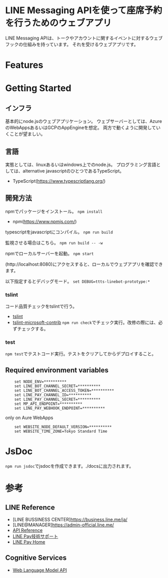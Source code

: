 # LINE Messaging APIを使って座席予約を行うためのウェブアプリ

LINE Messaging APIは、トークやアカウントに関するイベントに対するウェブフックの仕組みを持っています。
それを受けるウェブアプリです。


# Features

# Getting Started

## インフラ
基本的にnode.jsのウェブアプリケーション。
ウェブサーバーとしては、AzureのWebAppsあるいはGCPのAppEngineを想定。
両方で動くように開発していくことが望ましい。

## 言語
実態としては、linuxあるいはwindows上でのnode.js。
プログラミング言語としては、alternative javascriptのひとつであるTypeScript。

* TypeScript(https://www.typescriptlang.org/)

## 開発方法
npmでパッケージをインストール。
`npm install`

* npm(https://www.npmjs.com/)

typescriptをjavascriptにコンパイル。
`npm run build`


監視させる場合はこちら。
`npm run build -- -w`


npmでローカルサーバーを起動。
`npm start`

(http://localhost:8080)にアクセスすると、ローカルでウェブアプリを確認できます。

以下指定するとデバッグモード。
`set DEBUG=ttts-linebot-prototype:*`


### tslint

コード品質チェックをtslintで行う。
* [tslint](https://github.com/palantir/tslint)
* [tslint-microsoft-contrib](https://github.com/Microsoft/tslint-microsoft-contrib)
`npm run check`でチェック実行。改修の際には、必ずチェックする。


### test

`npm test`でテストコード実行。テストをクリアしてからデプロイすること。



## Required environment variables
```shell
    set NODE_ENV=**********
    set LINE_BOT_CHANNEL_SECRET=**********
    set LINE_BOT_CHANNEL_ACCESS_TOKEN=**********
    set LINE_PAY_CHANNEL_ID=**********
    set LINE_PAY_CHANNEL_SECRET=**********
    set MP_API_ENDPOINT=**********
    set LINE_PAY_WEBHOOK_ENDPOINT=**********
```

only on Aure WebApps

```shell
    set WEBSITE_NODE_DEFAULT_VERSION=**********
    set WEBSITE_TIME_ZONE=Tokyo Standard Time
```




# JsDoc

`npm run jsdoc`でjsdocを作成できます。./docsに出力されます。


# 参考

## LINE Reference

* [LINE BUSSINESS CENTER]https://business.line.me/ja/
* [LINE@MANAGER]https://admin-official.line.me/
* [API Reference](https://devdocs.line.me/ja/)
* [LINE Pay技術サポート](https://pay.line.me/jp/developers/documentation/download/tech?locale=ja_JP)
* [LINE Pay Home](https://pay.line.me/jp/)


## Cognitive Services

* [Web Language Model API](https://westus.dev.cognitive.microsoft.com/docs/services/55de9ca4e597ed1fd4e2f104/operations/55de9ca4e597ed19b0de8a51)
